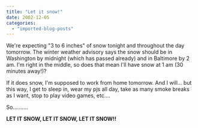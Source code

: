 ```yaml
---
title: "Let it snow!"
date: 2002-12-05
categories: 
  - "imported-blog-posts"
---
```


We're expecting "3 to 6 inches" of snow tonight and throughout the day tomorrow. The winter weather advisory says the snow should be in Washington by midnight (which has passed already) and in Baltimore by 2 am. I'm right in the middle, so does that mean I'll have snow at 1 am (30 minutes away!)?

If it does snow, I'm supposed to work from home tomorrow. And I will… but this way, I get to sleep in, wear my pjs all day, take as many smoke breaks as I want, stop to play video games, etc….

So……….

**LET IT SNOW, LET IT SNOW, LET IT SNOW!!**
